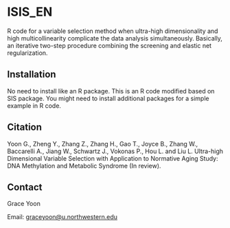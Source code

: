 # ISIS_EN

R code for a variable selection method when ultra-high dimensionality and high multicollinearity complicate the data analysis simultaneously. Basically, an iterative two-step procedure combining the screening and elastic net regularization.

## Installation
No need to install like an R package. This is an R code modified based on SIS package. You might need to install additional packages for a simple example in R code.


## Citation
Yoon G., Zheng Y., Zhang Z., Zhang H., Gao T., Joyce B., Zhang W., Baccarelli A., Jiang W., Schwartz J., Vokonas P., Hou L. and Liu L. Ultra-high Dimensional Variable Selection with Application to Normative Aging Study: DNA Methylation and Metabolic Syndrome (In review).

## Contact
Grace Yoon

Email: graceyoon@u.northwestern.edu
